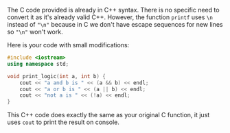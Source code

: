  The C code provided is already in C++ syntax. There is no specific need to convert it as it's already valid C++. However, the function `printf` uses `\n` instead of `"\n"` because in C we don't have escape sequences for new lines so `"\n"` won't work.

Here is your code with small modifications:

```cpp
#include <iostream>
using namespace std;

void print_logic(int a, int b) {
    cout << "a and b is " << (a && b) << endl;
    cout << "a or b is " << (a || b) << endl;
    cout << "not a is " << (!a) << endl;
}
```
This C++ code does exactly the same as your original C function, it just uses `cout` to print the result on console.
